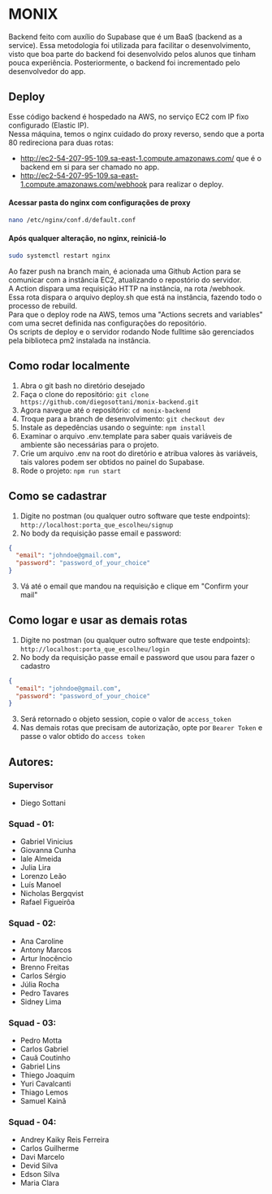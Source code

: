 # MONIX

Backend feito com auxílio do Supabase que é um BaaS (backend as a service).
Essa metodologia foi utilizada para facilitar o desenvolvimento, visto que boa parte do backend foi desenvolvido pelos alunos que tinham pouca experiência. Posteriormente, o backend foi incrementado pelo desenvolvedor do app.

## Deploy

Esse código backend é hospedado na AWS, no serviço EC2 com IP fixo configurado (Elastic IP).  
Nessa máquina, temos o nginx cuidado do proxy reverso, sendo que a porta 80 redireciona para duas rotas:

- http://ec2-54-207-95-109.sa-east-1.compute.amazonaws.com/ que é o backend em si para ser chamado no app.
- http://ec2-54-207-95-109.sa-east-1.compute.amazonaws.com/webhook para realizar o deploy.

#### Acessar pasta do nginx com configurações de proxy

```bash
nano /etc/nginx/conf.d/default.conf
```

#### Após qualquer alteração, no nginx, reiniciá-lo

```bash
sudo systemctl restart nginx
```

Ao fazer push na branch main, é acionada uma Github Action para se comunicar com a instância EC2, atualizando o repostório do servidor.  
A Action dispara uma requisição HTTP na instância, na rota /webhook.  
Essa rota dispara o arquivo deploy.sh que está na instância, fazendo todo o processo de rebuild.  
Para que o deploy rode na AWS, temos uma "Actions secrets and variables" com uma secret definida nas configurações do repositório.  
Os scripts de deploy e o servidor rodando Node fulltime são gerenciados pela biblioteca pm2 instalada na instância.

## Como rodar localmente

1. Abra o git bash no diretório desejado
2. Faça o clone do repositório: `git clone https://github.com/diegosottani/monix-backend.git`
3. Agora navegue até o repositório: `cd monix-backend`
4. Troque para a branch de desenvolvimento: `git checkout dev`
5. Instale as depedências usando o seguinte: `npm install`
6. Examinar o arquivo .env.template para saber quais variáveis de ambiente são necessárias para o projeto.
7. Crie um arquivo .env na root do diretório e atribua valores às variáveis, tais valores podem ser obtidos no painel do Supabase.
8. Rode o projeto: `npm run start`

## Como se cadastrar

1. Digite no postman (ou qualquer outro software que teste endpoints): `http://localhost:porta_que_escolheu/signup`
2. No body da requisição passe email e password:

```json
{
  "email": "johndoe@gmail.com",
  "password": "password_of_your_choice"
}
```

3. Vá até o email que mandou na requisição e clique em "Confirm your mail"

## Como logar e usar as demais rotas

1. Digite no postman (ou qualquer outro software que teste endpoints): `http://localhost:porta_que_escolheu/login`
2. No body da requisição passe email e password que usou para fazer o cadastro

```json
{
  "email": "johndoe@gmail.com",
  "password": "password_of_your_choice"
}
```

3. Será retornado o objeto session, copie o valor de `access_token`
4. Nas demais rotas que precisam de autorização, opte por `Bearer Token` e passe o valor obtido do `access token`

## Autores:

### Supervisor

- Diego Sottani

### Squad - 01:

- Gabriel Vinicius
- Giovanna Cunha
- Iale Almeida
- Julia Lira
- Lorenzo Leão
- Luís Manoel
- Nicholas Bergqvist
- Rafael Figueirôa

### Squad - 02:

- Ana Caroline
- Antony Marcos
- Artur Inocêncio
- Brenno Freitas
- Carlos Sérgio
- Júlia Rocha
- Pedro Tavares
- Sidney Lima

### Squad - 03:

- Pedro Motta
- Carlos Gabriel
- Cauã Coutinho
- Gabriel Lins
- Thiego Joaquim
- Yuri Cavalcanti
- Thiago Lemos
- Samuel Kainã

### Squad - 04:

- Andrey Kaiky Reis Ferreira
- Carlos Guilherme
- Davi Marcelo
- Devid Silva
- Edson Silva
- Maria Clara

